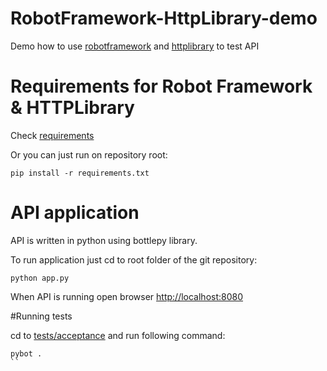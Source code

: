 RobotFramework-HttpLibrary-demo
===============================

Demo how to use [robotframework](http://www.robotframework.org) and [httplibrary](https://github.com/bulkan/robotframework-requests/#readme) to test API


# Requirements for Robot Framework & HTTPLibrary
Check [requirements](https://github.com/Atihinen/RobotFramework-HttpLibrary-demo/blob/master/requirements.txt)

Or you can just run on repository root:
```shell
pip install -r requirements.txt
```

# API application
API is written in python using bottlepy library.

To run application just cd to root folder of the git repository:
```shell
python app.py
```

When API is running open browser [http://localhost:8080](http://localhost:8080)

#Running tests

cd to [tests/acceptance](https://github.com/Atihinen/RobotFramework-HttpLibrary-demo/tree/master/tests/acceptance) and run following command:
```shell
pybot .
``
